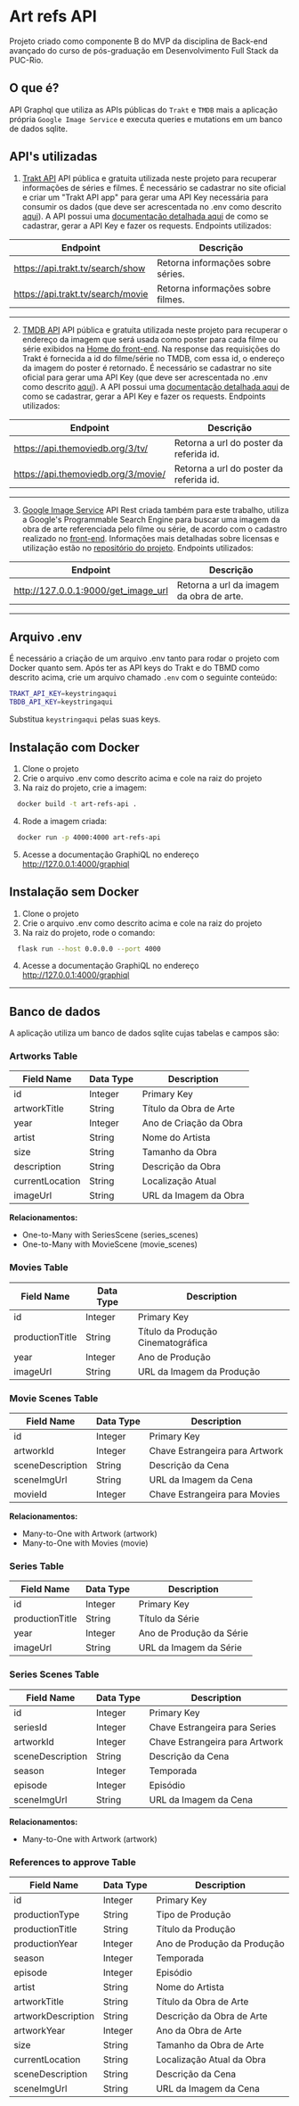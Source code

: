 # Art refs API

Projeto criado como componente B do MVP da disciplina de Back-end avançado do curso de pós-graduação em Desenvolvimento Full Stack da PUC-Rio. 

## O que é?
API Graphql que utiliza as APIs públicas do `Trakt` e `TMDB` mais a aplicação própria `Google Image Service` e executa queries e mutations em um banco de dados sqlite.

## API's utilizadas 
1. [Trakt API](https://trakt.docs.apiary.io/#introduction/verbs)
API pública e gratuita utilizada neste projeto para recuperar informações de séries e filmes.
É necessário se cadastrar no site oficial e criar um "Trakt API app" para gerar uma API Key necessária para consumir os dados (que deve ser acrescentada no .env como descrito [aqui](https://github.com/amandagpearce/art-refs-api#arquivo-env)). 
A API possui uma [documentação detalhada aqui](https://trakt.docs.apiary.io/#introduction/verbs) de como se cadastrar, gerar a API Key e fazer os requests.
Endpoints utilizados:

| Endpoint                               | Descrição                               |
| -------------------------------------- | --------------------------------------- |
| https://api.trakt.tv/search/show       | Retorna informações sobre séries.       |
| https://api.trakt.tv/search/movie      | Retorna informações sobre filmes.       |

---

2. [TMDB API](https://developer.themoviedb.org/reference/intro/getting-started)
API pública e gratuita utilizada neste projeto para recuperar o endereço da imagem que será usada como poster para cada filme ou série exibidos na [Home do front-end](https://github.com/amandagpearce/got-that-ref#home).
Na response das requisições do Trakt é fornecida a id do filme/série no TMDB, com essa id, o endereço da imagem do poster é retornado. É necessário se cadastrar no site oficial para gerar uma API Key (que deve ser acrescentada no .env como descrito [aqui](https://github.com/amandagpearce/art-refs-api#arquivo-env)). A API possui uma [documentação detalhada aqui](https://developer.themoviedb.org/reference/intro/getting-started) de como se cadastrar, gerar a API Key e fazer os requests.
Endpoints utilizados:

| Endpoint                                   | Descrição                                |
| ------------------------------------------ | ---------------------------------------- |
| https://api.themoviedb.org/3/tv/<id>       | Retorna a url do poster da referida id.  |
| https://api.themoviedb.org/3/movie/<id>    | Retorna a url do poster da referida id.  |

---

3. [Google Image Service](https://github.com/amandagpearce/google-image-service)
API Rest criada também para este trabalho, utiliza a Google's Programmable Search Engine para buscar uma imagem da obra de arte referenciada pelo filme ou série, de acordo com o cadastro realizado no [front-end](https://github.com/amandagpearce/got-that-ref#send-a-reference). Informações mais detalhadas sobre licensas e utilização estão no [repositório do projeto](https://github.com/amandagpearce/google-image-service). 
Endpoints utilizados:

| Endpoint                                   | Descrição                                |
| ------------------------------------------ | ---------------------------------------- |
| http://127.0.0.1:9000/get_image_url        | Retorna a url da imagem da obra de arte. |

---

## Arquivo .env
É necessário a criação de um arquivo .env tanto para rodar o projeto com Docker quanto sem. Após ter as API keys do Trakt e do TBMD como descrito acima, crie um arquivo chamado `.env` com o seguinte conteúdo:

```bash
TRAKT_API_KEY=keystringaqui
TBDB_API_KEY=keystringaqui
```
Substitua `keystringaqui` pelas suas keys. 

## Instalação com Docker
1. Clone o projeto
2. Crie o arquivo .env como descrito acima e cole na raiz do projeto 
3. Na raiz do projeto, crie a imagem:
```bash
  docker build -t art-refs-api .
```

4. Rode a imagem criada:
```bash
  docker run -p 4000:4000 art-refs-api
```
5. Acesse a documentação GraphiQL no endereço http://127.0.0.1:4000/graphiql


## Instalação sem Docker
1. Clone o projeto
2. Crie o arquivo .env como descrito acima e cole na raiz do projeto 
3. Na raiz do projeto, rode o comando:
```bash
  flask run --host 0.0.0.0 --port 4000
```
4. Acesse a documentação GraphiQL no endereço http://127.0.0.1:4000/graphiql

---

## Banco de dados 
A aplicação utiliza um banco de dados sqlite cujas tabelas e campos são:

### Artworks Table

| Field Name       | Data Type  | Description                    |
|------------------|------------|--------------------------------|
| id               | Integer    | Primary Key                     |
| artworkTitle     | String     | Título da Obra de Arte         |
| year             | Integer    | Ano de Criação da Obra         |
| artist           | String     | Nome do Artista                |
| size             | String     | Tamanho da Obra                |
| description      | String     | Descrição da Obra              |
| currentLocation  | String     | Localização Atual              |
| imageUrl         | String     | URL da Imagem da Obra          |

**Relacionamentos:**
- One-to-Many with SeriesScene (series_scenes)
- One-to-Many with MovieScene (movie_scenes)

### Movies Table

| Field Name       | Data Type  | Description                    |
|------------------|------------|--------------------------------|
| id               | Integer    | Primary Key                     |
| productionTitle  | String     | Título da Produção Cinematográfica |
| year             | Integer    | Ano de Produção                |
| imageUrl         | String     | URL da Imagem da Produção      |

### Movie Scenes Table

| Field Name       | Data Type  | Description                    |
|------------------|------------|--------------------------------|
| id               | Integer    | Primary Key                     |
| artworkId        | Integer    | Chave Estrangeira para Artwork  |
| sceneDescription | String     | Descrição da Cena              |
| sceneImgUrl      | String     | URL da Imagem da Cena          |
| movieId          | Integer    | Chave Estrangeira para Movies  |

**Relacionamentos:**
- Many-to-One with Artwork (artwork)
- Many-to-One with Movies (movie)

### Series Table

| Field Name       | Data Type  | Description                    |
|------------------|------------|--------------------------------|
| id               | Integer    | Primary Key                     |
| productionTitle  | String     | Título da Série                |
| year             | Integer    | Ano de Produção da Série       |
| imageUrl         | String     | URL da Imagem da Série         |

### Series Scenes Table

| Field Name       | Data Type  | Description                    |
|------------------|------------|--------------------------------|
| id               | Integer    | Primary Key                     |
| seriesId         | Integer    | Chave Estrangeira para Series   |
| artworkId        | Integer    | Chave Estrangeira para Artwork  |
| sceneDescription | String     | Descrição da Cena              |
| season           | Integer    | Temporada                       |
| episode          | Integer    | Episódio                        |
| sceneImgUrl      | String     | URL da Imagem da Cena          |

**Relacionamentos:**
- Many-to-One with Artwork (artwork)

### References to approve Table

| Field Name       | Data Type  | Description                    |
|------------------|------------|--------------------------------|
| id               | Integer    | Primary Key                     |
| productionType   | String     | Tipo de Produção                |
| productionTitle  | String     | Título da Produção              |
| productionYear   | Integer    | Ano de Produção da Produção    |
| season           | Integer    | Temporada                       |
| episode          | Integer    | Episódio                        |
| artist           | String     | Nome do Artista                |
| artworkTitle     | String     | Título da Obra de Arte         |
| artworkDescription | String   | Descrição da Obra de Arte      |
| artworkYear      | Integer    | Ano da Obra de Arte            |
| size             | String     | Tamanho da Obra de Arte        |
| currentLocation  | String     | Localização Atual da Obra      |
| sceneDescription | String     | Descrição da Cena              |
| sceneImgUrl      | String     | URL da Imagem da Cena          |
